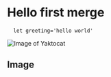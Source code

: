 
# Hello first merge

```
  let greeting='hello world'
```


![Image of Yaktocat](https://octodex.github.com/images/yaktocat.png)
## Image
